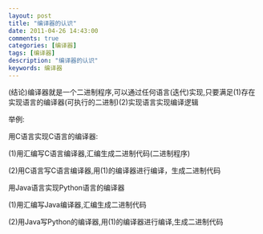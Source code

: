 ```yaml
---
layout: post
title: "编译器的认识"
date: 2011-04-26 14:43:00 
comments: true
categories: [编译器]
tags: [编译器]
description: "编译器的认识"
keywords: 编译器
---
```



 
  (结论)编译器就是一个二进制程序,可以通过任何语言(迭代)实现,只要满足(1)存在实现语言的编译器(可执行的二进制)(2)实现语言实现编译逻辑
 
 
 
 
  举例:
 
 
 
 
  用C语言实现C语言的编译器:
 
 
  (1)用汇编写C语言编译器,汇编生成二进制代码(二进制程序)
 
 
  (2)用C语言写C语言编译器,用(1)的编译器进行编译，生成二进制代码
 
 
 
 
  用Java语言实现Python语言的编译器
 
 
  (1)用汇编写Java编译器,汇编生成二进制代码
 
 
  (2)用Java写Python的编译器,用(1)的编译器进行编译,生成二进制代码
 


